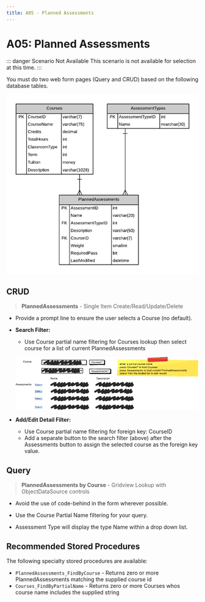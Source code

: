 ```yaml
---
title: A05 - Planned Assessments
---
```

# A05: Planned Assessments

::: danger Scenario Not Available
This scenario is not available for selection at this time.
:::

You must do two web form pages (Query and CRUD) based on the following database tables.

![](./A05.png)

## CRUD

> **PlannedAssessments** - Single Item Create/Read/Update/Delete

- Provide a prompt line to ensure the user selects a Course (no default).
- **Search Filter:**
  - Use Course partial name filtering for Courses lookup then select course for a list of current PlannedAssessments
  
  ![Form A Search Filter](./A05MockupA.png)
  
- **Add/Edit Detail Filter:**
  - Use Course partial name filtering for foreign key: CourseID
  - Add a separate button to the search filter (above) after the Assessments button to assign the selected course as the foreign key value.


## Query

> **PlannedAssessments by Course** - Gridview Lookup with ObjectDataSource controls

- Avoid the use of code-behind in the form wherever possible.

- Use the Course Partial Name filtering for your query.

- Assessment Type will display the type Name within a drop down list.

## Recommended Stored Procedures

The following specialty stored procedures are available:

- `PlannedAssessments_FindByCourse` - Returns zero or more PlannedAssessments matching the supplied course id
- `Courses_FindByPartialName` - Returns zero or more Courses whos course name includes the supplied string

